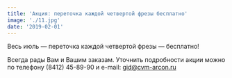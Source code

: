 ```yaml
---
title: 'Акция: переточка каждой четвертой фрезы бесплатно'
image: './11.jpg'
date: '2019-02-01'
---
```


<p class="lead">
  Весь июль — переточка каждой четвертой фрезы — бесплатно! 
</p>

Всегда рады Вам и Вашим заказам. Уточнить подробности акции можно по телефону (8412) 45-89-90 и e-mail: [gid@cvm-arcon.ru](mailto:gid@cvm-arcon.ru)
